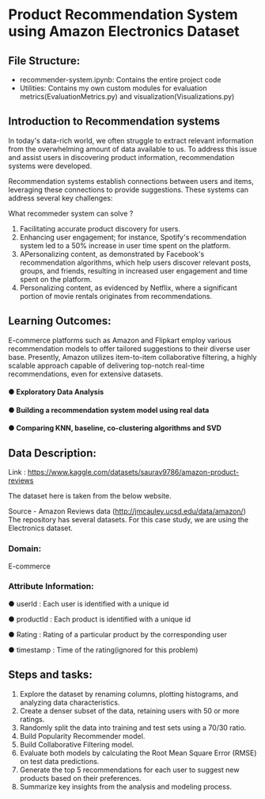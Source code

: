 # Product Recommendation System using Amazon Electronics Dataset 

## File Structure:
- recommender-system.ipynb: Contains the entire project code
- Utilities: Contains my own custom modules for evaluation metrics(EvaluationMetrics.py) and visualization(Visualizations.py)

## Introduction to Recommendation systems

In today's data-rich world, we often struggle to extract relevant information from the overwhelming amount of data available to us. To address this issue and assist users in discovering product information, recommendation systems were developed.

Recommendation systems establish connections between users and items, leveraging these connections to provide suggestions. These systems can address several key challenges:

What recommeder system can solve ?

1. Facilitating accurate product discovery for users.
2. Enhancing user engagement; for instance, Spotify's recommendation system led to a 50% increase in user time spent on the platform.
3. APersonalizing content, as demonstrated by Facebook's recommendation algorithms, which help users discover relevant posts, groups, and friends, resulting in increased user engagement and time spent on the platform.
4. Personalizing content, as evidenced by Netflix, where a significant portion of movie rentals originates from recommendations.

## Learning Outcomes:  
E-commerce platforms such as Amazon and Flipkart employ various recommendation models to offer tailored suggestions to their diverse user base. Presently, Amazon utilizes item-to-item collaborative filtering, a highly scalable approach capable of delivering top-notch real-time recommendations, even for extensive datasets.

#### ● Exploratory Data Analysis 
#### ● Building a recommendation system model using real data 
#### ● Comparing KNN, baseline, co-clustering algorithms and SVD 

## Data Description:  
Link :  https://www.kaggle.com/datasets/saurav9786/amazon-product-reviews

The dataset here is taken from the below website.

Source - Amazon Reviews data (http://jmcauley.ucsd.edu/data/amazon/) The repository has several datasets. For this case study, we are using the Electronics dataset.


### Domain: 
E-commerce

### Attribute Information:
 

● userId : Each user is identified with a unique id 

● productId : Each product is identified with a unique id 

● Rating : Rating of a particular product by the corresponding user 

● timestamp : Time of the rating(ignored for this problem)

## Steps and tasks: 

1. Explore the dataset by renaming columns, plotting histograms, and analyzing data characteristics. 
2. Create a denser subset of the data, retaining users with 50 or more ratings.
3. Randomly split the data into training and test sets using a 70/30 ratio. 
4. Build Popularity Recommender model.  
5. Build Collaborative Filtering model. 
6. Evaluate both models by calculating the Root Mean Square Error (RMSE) on test data predictions. 
7. Generate the top 5 recommendations for each user to suggest new products based on their preferences.  
8. Summarize key insights from the analysis and modeling process.